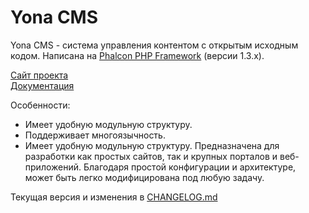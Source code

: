 Yona CMS
========

Yona CMS - система управления контентом с открытым исходным кодом. Написана на [Phalcon PHP Framework](http://phalconphp.com/) (версии 1.3.x).

[Сайт проекта](http://yonacms.com/)  
[Документация](http://yonacms.com/documentation)  

Особенности:  
- Имеет удобную модульную структуру.  
- Поддерживает многоязычность.  
- Имеет удобную модульную структуру. Предназначена для разработки как простых сайтов, так и крупных порталов и веб-приложений. Благодаря простой конфигурации и архитектуре, может быть легко модифицирована под любую задачу.

Текущая версия и изменения в [CHANGELOG.md](https://github.com/oleksandr-torosh/yona-cms/blob/master/CHANGELOG.md)


